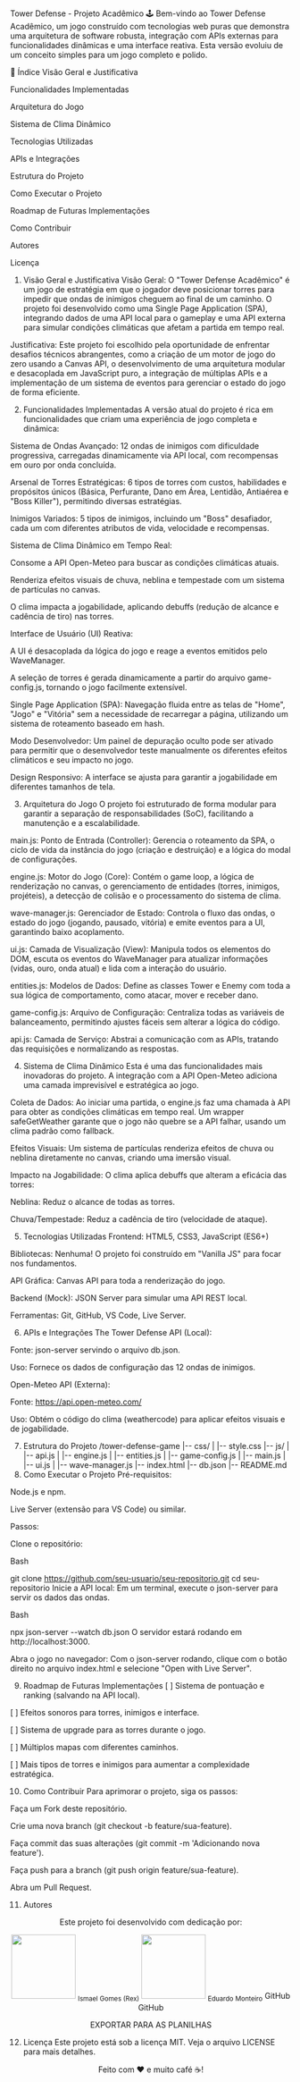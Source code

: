 Tower Defense - Projeto Acadêmico 🕹️
Bem-vindo ao Tower Defense Acadêmico, um jogo construído com tecnologias web puras que demonstra uma arquitetura de software robusta, integração com APIs externas para funcionalidades dinâmicas e uma interface reativa. Esta versão evoluiu de um conceito simples para um jogo completo e polido.

📖 Índice
Visão Geral e Justificativa

Funcionalidades Implementadas

Arquitetura do Jogo

Sistema de Clima Dinâmico

Tecnologias Utilizadas

APIs e Integrações

Estrutura do Projeto

Como Executar o Projeto

Roadmap de Futuras Implementações

Como Contribuir

Autores

Licença

1. Visão Geral e Justificativa
Visão Geral: O "Tower Defense Acadêmico" é um jogo de estratégia em que o jogador deve posicionar torres para impedir que ondas de inimigos cheguem ao final de um caminho. O projeto foi desenvolvido como uma Single Page Application (SPA), integrando dados de uma API local para o gameplay e uma API externa para simular condições climáticas que afetam a partida em tempo real.

Justificativa: Este projeto foi escolhido pela oportunidade de enfrentar desafios técnicos abrangentes, como a criação de um motor de jogo do zero usando a Canvas API, o desenvolvimento de uma arquitetura modular e desacoplada em JavaScript puro, a integração de múltiplas APIs e a implementação de um sistema de eventos para gerenciar o estado do jogo de forma eficiente.

2. Funcionalidades Implementadas
A versão atual do projeto é rica em funcionalidades que criam uma experiência de jogo completa e dinâmica:

Sistema de Ondas Avançado: 12 ondas de inimigos com dificuldade progressiva, carregadas dinamicamente via API local, com recompensas em ouro por onda concluída.

Arsenal de Torres Estratégicas: 6 tipos de torres com custos, habilidades e propósitos únicos (Básica, Perfurante, Dano em Área, Lentidão, Antiaérea e "Boss Killer"), permitindo diversas estratégias.

Inimigos Variados: 5 tipos de inimigos, incluindo um "Boss" desafiador, cada um com diferentes atributos de vida, velocidade e recompensas.

Sistema de Clima Dinâmico em Tempo Real:

Consome a API Open-Meteo para buscar as condições climáticas atuais.

Renderiza efeitos visuais de chuva, neblina e tempestade com um sistema de partículas no canvas.

O clima impacta a jogabilidade, aplicando debuffs (redução de alcance e cadência de tiro) nas torres.

Interface de Usuário (UI) Reativa:

A UI é desacoplada da lógica do jogo e reage a eventos emitidos pelo WaveManager.

A seleção de torres é gerada dinamicamente a partir do arquivo game-config.js, tornando o jogo facilmente extensível.

Single Page Application (SPA): Navegação fluida entre as telas de "Home", "Jogo" e "Vitória" sem a necessidade de recarregar a página, utilizando um sistema de roteamento baseado em hash.

Modo Desenvolvedor: Um painel de depuração oculto pode ser ativado para permitir que o desenvolvedor teste manualmente os diferentes efeitos climáticos e seu impacto no jogo.

Design Responsivo: A interface se ajusta para garantir a jogabilidade em diferentes tamanhos de tela.

3. Arquitetura do Jogo
O projeto foi estruturado de forma modular para garantir a separação de responsabilidades (SoC), facilitando a manutenção e a escalabilidade.

main.js: Ponto de Entrada (Controller): Gerencia o roteamento da SPA, o ciclo de vida da instância do jogo (criação e destruição) e a lógica do modal de configurações.

engine.js: Motor do Jogo (Core): Contém o game loop, a lógica de renderização no canvas, o gerenciamento de entidades (torres, inimigos, projéteis), a detecção de colisão e o processamento do sistema de clima.

wave-manager.js: Gerenciador de Estado: Controla o fluxo das ondas, o estado do jogo (jogando, pausado, vitória) e emite eventos para a UI, garantindo baixo acoplamento.

ui.js: Camada de Visualização (View): Manipula todos os elementos do DOM, escuta os eventos do WaveManager para atualizar informações (vidas, ouro, onda atual) e lida com a interação do usuário.

entities.js: Modelos de Dados: Define as classes Tower e Enemy com toda a sua lógica de comportamento, como atacar, mover e receber dano.

game-config.js: Arquivo de Configuração: Centraliza todas as variáveis de balanceamento, permitindo ajustes fáceis sem alterar a lógica do código.

api.js: Camada de Serviço: Abstrai a comunicação com as APIs, tratando das requisições e normalizando as respostas.

4. Sistema de Clima Dinâmico
Esta é uma das funcionalidades mais inovadoras do projeto. A integração com a API Open-Meteo adiciona uma camada imprevisível e estratégica ao jogo.

Coleta de Dados: Ao iniciar uma partida, o engine.js faz uma chamada à API para obter as condições climáticas em tempo real. Um wrapper safeGetWeather garante que o jogo não quebre se a API falhar, usando um clima padrão como fallback.

Efeitos Visuais: Um sistema de partículas renderiza efeitos de chuva ou neblina diretamente no canvas, criando uma imersão visual.

Impacto na Jogabilidade: O clima aplica debuffs que alteram a eficácia das torres:

Neblina: Reduz o alcance de todas as torres.

Chuva/Tempestade: Reduz a cadência de tiro (velocidade de ataque).

5. Tecnologias Utilizadas
Frontend: HTML5, CSS3, JavaScript (ES6+)

Bibliotecas: Nenhuma! O projeto foi construído em "Vanilla JS" para focar nos fundamentos.

API Gráfica: Canvas API para toda a renderização do jogo.

Backend (Mock): JSON Server para simular uma API REST local.

Ferramentas: Git, GitHub, VS Code, Live Server.

6. APIs e Integrações
The Tower Defense API (Local):

Fonte: json-server servindo o arquivo db.json.

Uso: Fornece os dados de configuração das 12 ondas de inimigos.

Open-Meteo API (Externa):

Fonte: https://api.open-meteo.com/

Uso: Obtém o código do clima (weathercode) para aplicar efeitos visuais e de jogabilidade.

7. Estrutura do Projeto
/tower-defense-game
|-- css/
|   |-- style.css
|-- js/
|   |-- api.js
|   |-- engine.js
|   |-- entities.js
|   |-- game-config.js
|   |-- main.js
|   |-- ui.js
|   |-- wave-manager.js
|-- index.html
|-- db.json
|-- README.md
8. Como Executar o Projeto
Pré-requisitos:

Node.js e npm.

Live Server (extensão para VS Code) ou similar.

Passos:

Clone o repositório:

Bash

git clone https://github.com/seu-usuario/seu-repositorio.git
cd seu-repositorio
Inicie a API local:
Em um terminal, execute o json-server para servir os dados das ondas.

Bash

npx json-server --watch db.json
O servidor estará rodando em http://localhost:3000.

Abra o jogo no navegador:
Com o json-server rodando, clique com o botão direito no arquivo index.html e selecione "Open with Live Server".

9. Roadmap de Futuras Implementações
[ ] Sistema de pontuação e ranking (salvando na API local).

[ ] Efeitos sonoros para torres, inimigos e interface.

[ ] Sistema de upgrade para as torres durante o jogo.

[ ] Múltiplos mapas com diferentes caminhos.

[ ] Mais tipos de torres e inimigos para aumentar a complexidade estratégica.

10. Como Contribuir
Para aprimorar o projeto, siga os passos:

Faça um Fork deste repositório.

Crie uma nova branch (git checkout -b feature/sua-feature).

Faça commit das suas alterações (git commit -m 'Adicionando nova feature').

Faça push para a branch (git push origin feature/sua-feature).

Abra um Pull Request.

11. Autores
<div align="center">
Este projeto foi desenvolvido com dedicação por:

<img src="https://avatars.githubusercontent.com/u/200134059?v=4" width=115> <sub>Ismael Gomes (Rex)</sub>	<img src="https://avatars.githubusercontent.com/u/202681925?v=4" width=115> <sub>Eduardo Monteiro</sub>
GitHub	GitHub

EXPORTAR PARA AS PLANILHAS
</div>

12. Licença
Este projeto está sob a licença MIT. Veja o arquivo LICENSE para mais detalhes.

<div align="center">
<p>Feito com ❤️ e muito café ☕!</p>
</div>
